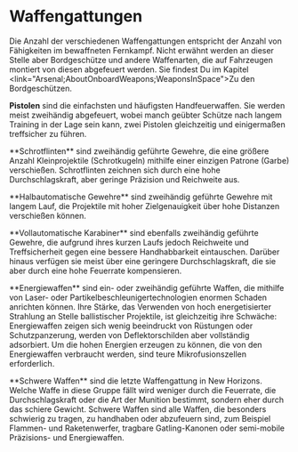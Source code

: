 # Waffengattungen

Die Anzahl der verschiedenen Waffengattungen entspricht der Anzahl von Fähigkeiten im bewaffneten Fernkampf. Nicht erwähnt werden an dieser Stelle aber Bordgeschütze und andere Waffenarten, die auf Fahrzeugen montiert von diesen abgefeuert werden. Sie findest Du im Kapitel <link="Arsenal;AboutOnboardWeapons;WeaponsInSpace">Zu den Bordgeschützen</link>.

**Pistolen** sind die einfachsten und häufigsten Handfeuerwaffen. Sie werden meist zweihändig abgefeuert, wobei manch geübter Schütze nach langem Training in der Lage sein kann, zwei Pistolen gleichzeitig und einigermaßen treffsicher zu führen.

\*\*Schrotflinten\*\* sind zweihändig geführte Gewehre, die eine größere Anzahl Kleinprojektile (Schrotkugeln) mithilfe einer einzigen Patrone (Garbe) verschießen. Schrotflinten zeichnen sich durch eine hohe Durchschlagskraft, aber geringe Präzision und Reichweite aus.

\*\*Halbautomatische Gewehre\*\* sind zweihändig geführte Gewehre mit langem Lauf, die Projektile mit hoher Zielgenauigkeit über hohe Distanzen verschießen können.

\*\*Vollautomatische Karabiner\*\* sind ebenfalls zweihändig geführte Gewehre, die aufgrund ihres kurzen Laufs jedoch Reichweite und Treffsicherheit gegen eine bessere Handhabbarkeit eintauschen. Darüber hinaus verfügen sie meist über eine geringere Durchschlagskraft, die sie aber durch eine hohe Feuerrate kompensieren.

\*\*Energiewaffen\*\* sind ein- oder zweihändig geführte Waffen, die mithilfe von Laser- oder Partikelbeschleunigertechnologien enormen Schaden anrichten können. Ihre Stärke, das Verwenden von hoch energetisierter Strahlung an Stelle ballistischer Projektile, ist gleichzeitig ihre Schwäche: Energiewaffen zeigen sich wenig beeindruckt von Rüstungen oder Schutzpanzerung, werden von Deflektorschilden aber vollständig adsorbiert. Um die hohen Energien erzeugen zu können, die von den Energiewaffen verbraucht werden, sind teure Mikrofusionszellen erforderlich.

\*\*Schwere Waffen\*\* sind die letzte Waffengattung in New Horizons. Welche Waffe in diese Gruppe fällt wird weniger durch die Feuerrate, die Durchschlagskraft oder die Art der Munition bestimmt, sondern eher durch das schiere Gewicht. Schwere Waffen sind alle Waffen, die besonders schwierig zu tragen, zu handhaben oder abzufeuern sind, zum Beispiel Flammen- und Raketenwerfer, tragbare Gatling-Kanonen oder semi-mobile Präzisions- und Energiewaffen.
